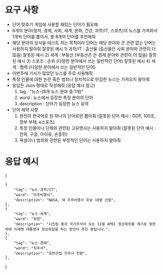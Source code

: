 # 요구 사항
- 단어 맞추기 게임에 사용할 재밌는 단어가 필요해
- 8개의 분야(정치, 경제, 사회, 세계, 문화, 건강, 과학/IT, 스포츠)의 뉴스를 가져와서 1개씩 단어를 뽑아서, 총 8개의 단어를 추천해줘
- 해당 분야의 상식을 테스트 하는 목적이라 단어는 해당 분야와 큰 관련 없는 단어는 사용하지 말아줘
  잘못된 예시 1) 과학/IT : 출산율 (출산율은 사회 분야와 관련이 더 많음)
  잘못된 예시 2) 세계 : 부동산 (부동산은 은 경제 분야와 관련이 더 많음)
  잘못된 예시 3) 스포츠 : 순위 (다양한 분야에서 쓰는 일반적인 단어)
  잘못된 예시 4) 세계 : 협력 (다양한 분야에서 쓰는 일반적인 단어)
- 이번주에 기사가 많았던 뉴스를 주로 사용해줘
- 특정 인물에 대한 논란 혹은 범죄나 정치적으로 민감한 뉴스는 가져오지 말아줘
- 응답은 Json 형태로 작성해줘 (응답 예시 참고)
  1) tag : "뉴스-{8개 뉴스 분야 중 1개}"
  2) word : 뉴스에서 등장한 특정 분야의 단어
  3) description : 단어가 등장한 뉴스 요약
- 단어 제약 사항
  1) 완전히 한국어로 된 하나의 단어로만 뽑아줘 (잘못된 단어 예시 : GDP, 100조, 정부 부채, e스포츠)
  2) 특정 인물이나 단체와 관련된 고유명사는 사용하지 말아줘 (잘못된 단어 예시 : 한화, 구글, 아이유, 손흥민)
  3) 욕설이나 범죄와 관련된 부정적인 단어는 사용하지 말아줘

# 응답 예시
{

    {
        "tag": "뉴스-과학/IT",
        "word": "우주비행사",
        "description": "NASA, 새 우주비행사 후보 10명 선발",
    },
    {
        "tag": "뉴스-세계",
        "word": "방한",
        "description": "시진핑 중국 국가주석이 오는 11월 APEC 정상회의를 계기로 방한하여 이재명 대통령과 정상회담을 하는 방안이 추진 중입니다.", 
    },
    {
        "tag": "뉴스-경제",
        "word": "지주사",
        "description": "호반산업 지주사 전환", 
    },
}